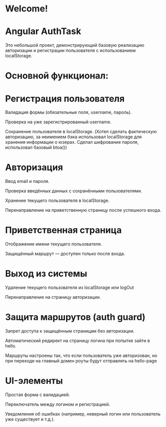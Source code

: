 # Welcome!

# Angular AuthTask

Это небольшой проект, демонстрирующий базовую реализацию авторизации и регистрации пользователя с использованием localStorage.

# Основной функционал:

# Регистрация пользователя

Валидация формы (обязательные поля, username, пароль).

Проверка на уже зарегистрированный username.

Сохранение пользователя в localStorage. (Хотел сделать фактическую авторизацию, за неимением бэка использовал localStorage для хранения информации о юзерах. Сделал шифрование пароля, использовал базовый btoa())

# Авторизация

Ввод email и пароля.

Проверка введённых данных с сохранёнными пользователями.

Хранение текущего пользователя в localStorage.

Перенаправление на приветственную страницу после успешного входа.

# Приветственная страница

Отображение имени текущего пользователя.

Защищённый маршрут — доступен только после входа.

# Выход из системы

Удаление текущего пользователя из localStorage или logOut

Перенаправление на страницу авторизации.

# Защита маршрутов (auth guard)

Запрет доступа к защищённым страницам без авторизации.

Автоматический редирект на страницу логина при попытке зайти в hello.

Маршруты настроены так, что если пользователь уже авторизован, но при переходе на главный домен роуты будут отправлять на hello-page

# UI-элементы

Простая форма с валидацией.

Переключатель между логином и регистрацией.

Уведомления об ошибках (например, неверный логин или пользователь уже существует и т.д.).
